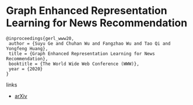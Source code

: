 # Graph Enhanced Representation Learning for News Recommendation

```
@inproceedings{gerl_www20,
 author = {Suyu Ge and Chuhan Wu and Fangzhao Wu and Tao Qi and Yongfeng Huang},
 title = {Graph Enhanced Representation Learning for News Recommendation},
 booktitle = {The World Wide Web Conference (WWW)},
 year = {2020}
} 
```

links
- [arXiv](https://arxiv.org/abs/2003.14292)
